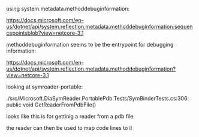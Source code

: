 

using system.metadata.methoddebuginformation:

https://docs.microsoft.com/en-us/dotnet/api/system.reflection.metadata.methoddebuginformation.sequencepointsblob?view=netcore-3.1

methoddebuginformation seems to be the entrypoint for debugging information:

https://docs.microsoft.com/en-us/dotnet/api/system.reflection.metadata.methoddebuginformation?view=netcore-3.1


looking at symreader-portable:

./src/Microsoft.DiaSymReader.PortablePdb.Tests/SymBinderTests.cs:306:        public void GetReaderFromPdbFile()

looks like this is for gettinig a reader from a pdb file.

the reader can then be used to map code lines to il
